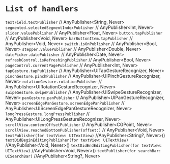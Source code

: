 

# `List of handlers`

`textField.textPublisher`       // AnyPublisher<String, Never>
`segmented.selectedSegmentIndexPublisher`        // AnyPublisher<Int, Never>
`slider.valuePublisher`         // AnyPublisher<Float, Never>
`button.tapPublisher`       // AnyPublisher<Void, Never>
`barButtonItem.tapPublisher`        // AnyPublisher<Void, Never>
`switch.isOnPublisher`       // AnyPublisher<Bool, Never>
`stepper.valuePublisher`        // AnyPublisher<Double, Never>
`datePicker.datePublisher`      // AnyPublisher<Date, Never>
`refreshControl.isRefreshingPublisher`      // AnyPublisher<Bool, Never>
`pageControl.currentPagePublisher`       // AnyPublisher<Int, Never>
`tapGesture.tapPublisher`       // AnyPublisher<UITapGestureRecognizer, Never>
`pinchGesture.pinchPublisher`        // AnyPublisher<UIPinchGestureRecognizer, Never>
`rotationGesture.rotationPublisher`         // AnyPublisher<UIRotationGestureRecognizer, Never>
`swipeGesture.swipePublisher`       // AnyPublisher<UISwipeGestureRecognizer, Never>
`panGesture.panPublisher`       // AnyPublisher<UIPanGestureRecognizer, Never>
`screenEdgePanGesture.screenEdgePanPublisher`        // AnyPublisher<UIScreenEdgePanGestureRecognizer, Never>
`longPressGesture.longPressPublisher`       // AnyPublisher<UILongPressGestureRecognizer, Never>
`scrollView.contentOffsetPublisher`      // AnyPublisher<CGPoint, Never>
`scrollView.reachedBottomPublisher(offset:)`         // AnyPublisher<Void, Never>
`textPublisher(for textView: UITextView)`       //AnyPublisher<String?, Never>()
`textDidBeginEditingPublisher(for textView: UITextView)`        //AnyPublisher<Void, Never>()
`textDidEndEditingPublisher(for textView: UITextView)`      //AnyPublisher<Void, Never>()
`textPublisher(for searchBar: UISearchBar)`      //AnyPublisher<String?, Never>
